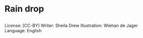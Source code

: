 # Rain drop

##

##

##

##

##

##

##

##

##
License: [CC-BY]
Writer: Sheila Drew
Illustration: Wiehan de Jager
Language: English
